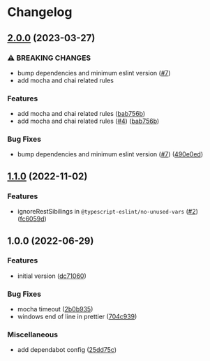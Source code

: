 # Changelog

## [2.0.0](https://github.com/ChainSafe/eslint-config/compare/v1.1.0...v2.0.0) (2023-03-27)


### ⚠ BREAKING CHANGES

* bump dependencies and minimum eslint version ([#7](https://github.com/ChainSafe/eslint-config/issues/7))
* add mocha and chai related rules

### Features

* add mocha and chai related rules ([bab756b](https://github.com/ChainSafe/eslint-config/commit/bab756b901be3364574d23eb5621dad96959f5e5))
* add mocha and chai related rules ([#4](https://github.com/ChainSafe/eslint-config/issues/4)) ([bab756b](https://github.com/ChainSafe/eslint-config/commit/bab756b901be3364574d23eb5621dad96959f5e5))


### Bug Fixes

* bump dependencies and minimum eslint version ([#7](https://github.com/ChainSafe/eslint-config/issues/7)) ([490e0ed](https://github.com/ChainSafe/eslint-config/commit/490e0ed14bef84ae94a72f8707341b9298cca05a))

## [1.1.0](https://github.com/ChainSafe/eslint-config/compare/v1.0.0...v1.1.0) (2022-11-02)


### Features

* ignoreRestSibilings in `@typescript-eslint/no-unused-vars` ([#2](https://github.com/ChainSafe/eslint-config/issues/2)) ([fc6059d](https://github.com/ChainSafe/eslint-config/commit/fc6059dd6cb088f55f277d63a13d373eddd1ae9e))

## 1.0.0 (2022-06-29)


### Features

* initial version ([dc71060](https://github.com/ChainSafe/shared-eslint-config/commit/dc71060d6b551bbc1dc36ea8c3a3944b883b6666))


### Bug Fixes

* mocha timeout ([2b0b935](https://github.com/ChainSafe/shared-eslint-config/commit/2b0b935dc8aa5579cafa0516b826359808e628ae))
* windows end of line in prettier ([704c939](https://github.com/ChainSafe/shared-eslint-config/commit/704c939edc059e0b194d46dbd2087e73f89a32f4))


### Miscellaneous

* add dependabot config ([25dd75c](https://github.com/ChainSafe/shared-eslint-config/commit/25dd75c739964239d98158b73a3b074bde7bb26d))
